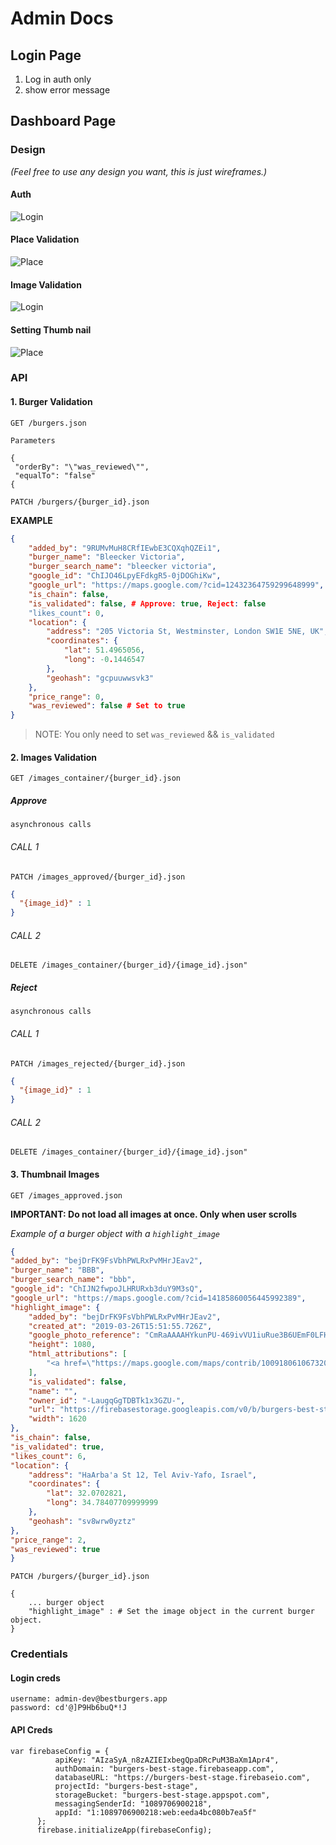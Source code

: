# Admin Docs

## Login Page

1. Log in auth only
2. show error message

## Dashboard Page

### Design 
_(Feel free to use any design you want, this is just wireframes.)_

#### Auth 

![Login](assets/login.png)

#### Place Validation 

![Place](assets/place.png)

#### Image Validation 

![Login](assets/images.png)

#### Setting Thumb nail 

![Place](assets/thumbnail.png)

### API

#### 1. Burger Validation

```
GET /burgers.json

Parameters

{
 "orderBy": "\"was_reviewed\"",
 "equalTo": "false"
{
```

```
PATCH /burgers/{burger_id}.json
```

**EXAMPLE**

```json 
{
	"added_by": "9RUMvMuH8CRfIEwbE3CQXqhQZEi1",
	"burger_name": "Bleecker Victoria",
	"burger_search_name": "bleecker victoria",
	"google_id": "ChIJO46LpyEFdkgR5-0jDOGhiKw",
	"google_url": "https://maps.google.com/?cid=12432364759299648999",
	"is_chain": false,
	"is_validated": false, # Approve: true, Reject: false
	"likes_count": 0,
	"location": {
		"address": "205 Victoria St, Westminster, London SW1E 5NE, UK",
		"coordinates": {
			"lat": 51.4965056,
			"long": -0.1446547
		},
		"geohash": "gcpuuwwsvk3"
	},
	"price_range": 0,
	"was_reviewed": false # Set to true
}
```
>NOTE: You only need to set `was_reviewed` && `is_validated`

#### 2. Images Validation
```
GET /images_container/{burger_id}.json
```

##### Approve 

`asynchronous calls`

###### CALL 1
```
PATCH /images_approved/{burger_id}.json
```

```json
{
  "{image_id}" : 1
}
```
###### CALL 2
```
DELETE /images_container/{burger_id}/{image_id}.json"
```

##### Reject

`asynchronous calls`

###### CALL 1
```
PATCH /images_rejected/{burger_id}.json
```

```json
{
  "{image_id}" : 1
}
```

###### CALL 2
```
DELETE /images_container/{burger_id}/{image_id}.json"
```

#### 3. Thumbnail Images

```
GET /images_approved.json
```
**IMPORTANT: Do not load all images at once. Only when user scrolls**

_Example of a burger object with a `highlight_image`_

```json
{
"added_by": "bejDrFK9FsVbhPWLRxPvMHrJEav2",
"burger_name": "BBB",
"burger_search_name": "bbb",
"google_id": "ChIJN2fwpoJLHRURxb3duY9M3sQ",
"google_url": "https://maps.google.com/?cid=14185860056445992389",
"highlight_image": {
	"added_by": "bejDrFK9FsVbhPWLRxPvMHrJEav2",
	"created_at": "2019-03-26T15:51:55.726Z",
	"google_photo_reference": "CmRaAAAAHYkunPU-469ivVU1iuRue3B6UEmF0LFHlmeAriVR9-aZk-aeWkpObgjzPwjP--p2e-8JdF3QhDOQDi67T34RnCQJ6oPEeBLxC5HoWy2K2oAmQ1FjxVvTzM08sKYHUoP_EhCdtxqyIgIE44kVqKx0N8A0GhT8SCvOB8gSbg9A2tofXJiqVI4XfQ",
	"height": 1080,
	"html_attributions": [
		"<a href=\"https://maps.google.com/maps/contrib/100918061067320897819/photos\">yaron brener</a>"
	],
	"is_validated": false,
	"name": "",
	"owner_id": "-LaugqGgTDBTk1x3GZU-",
	"url": "https://firebasestorage.googleapis.com/v0/b/burgers-best-stage.appspot.com/o/burger_images%2FFCDF45CF-A819-4644-98DB-567099A466D7.jpg?alt=media&token=90e316f9-fb64-4824-93e7-bb4aff82a9a9",
	"width": 1620
},
"is_chain": false,
"is_validated": true,
"likes_count": 6,
"location": {
	"address": "HaArba'a St 12, Tel Aviv-Yafo, Israel",
	"coordinates": {
		"lat": 32.0702821,
		"long": 34.78407709999999
	},
	"geohash": "sv8wrw0yztz"
},
"price_range": 2,
"was_reviewed": true
}
```

```
PATCH /burgers/{burger_id}.json
```

```
{
	... burger object
	"highlight_image" : # Set the image object in the current burger object.
}
```

### Credentials

#### Login creds
```
username: admin-dev@bestburgers.app
password: cd'@]P9Hb6buQ*!J
```

#### API Creds

```
var firebaseConfig = {
          apiKey: "AIzaSyA_n8zAZIEIxbegQpaDRcPuM3BaXm1Apr4",
          authDomain: "burgers-best-stage.firebaseapp.com",
          databaseURL: "https://burgers-best-stage.firebaseio.com",
          projectId: "burgers-best-stage",
          storageBucket: "burgers-best-stage.appspot.com",
          messagingSenderId: "1089706900218",
          appId: "1:1089706900218:web:eeda4bc080b7ea5f"
      };
      firebase.initializeApp(firebaseConfig);
```